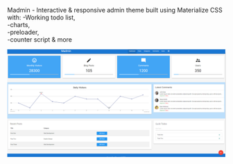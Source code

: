 Madmin - Interactive & responsive admin theme built using Materialize CSS with: 
-Working todo list,   
-charts,   
-preloader,   
-counter script & more

![Screenshot](Madmin.PNG)
